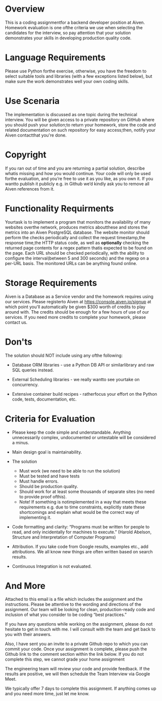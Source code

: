 # Overview
This is a coding assignmentfor a backend developer position at Aiven.
Homework evaluation is one ofthe criteria we use when selecting the candidates for the interview, so pay attention that your solution demonstrates your skills in developing production quality code.

# Language Requirements
Please use Python forthe exercise, otherwise, you have the freedom to select
suitable tools and libraries (with a few exceptions listed below), but make sure the work demonstrates well your own coding skills.

# Use Scenaria
The implementation is discussed as one topic during the technical interview.
You will be given access to a private repository on GitHub where you should push your solution;to return your homework, store the code and related documentation on such repository for easy access;then, notify your Aiven contactthat you're done.

# Copyright
If you ran out of time and you are returning a partial solution, describe whatis missing and how you would continue.
Your code will only be used forthe evaluation, and you’re free to use it as you like, as you own it. If you wantto publish it publicly e.g. in Github we’d kindly ask you to remove all Aiven references from it.

# Functionality Requirments
Yourtask is to implement a program that monitors the availability of many websites overthe network, produces metrics aboutthese and stores the metrics into an Aiven PostgreSQL database.
The website monitor should perform the checks periodically and collect the request timestamp,the response time,the HTTP status code, as well as **optionally** checking the returned page contents for a regex pattern thatis expected to be found on the page. Each URL should be checked periodically, with the ability to configure the interval(between 5 and 300 seconds) and the regexp on a per-URL basis. The monitored URLs can be anything found online.

# Storage Requirements
Aiven is a Database as a Service vendor and the homework requires using our
services. Please registerto Aiven at https://console.aiven.io/signup at which point you'll automatically be given $300 worth of credits to play around with. The credits should be enough for a few hours of use of our services. If you need more credits to complete your homework, please contact us.

# Don'ts
The solution should NOT include using any ofthe following:
- Database ORM libraries - use a Python DB API or similarlibrary and raw SQL
queries instead.

- External Scheduling libraries - we really wantto see yourtake on concurrency.

- Extensive container build recipes - ratherfocus your effort on the Python code, tests, documentation, etc.

#  Criteria for Evaluation
- Please keep the code simple and understandable. Anything unnecessarily
complex, undocumented or untestable will be considered a minus.


- Main design goal is maintainability.
- The solution
    - Must work (we need to be able to run the solution)
    - Must be tested and have tests
    - Must handle errors.
    - Should be production quality.
    - Should work for at least some thousands of separate sites (no need to provide proof ofthis).
    - Note! If something is notimplemented in a way that meets these requirements e.g. due to time constraints, explicitly state these shortcomings and explain what would be the correct way of implementing it.

- Code formatting and clarity: “Programs must be written for people to read, and only incidentally for machines to execute.” (Harold Abelson, Structure and
Interpretation of Computer Programs)

- Attribution. If you take code from Google results, examples etc., add attributions. We all know new things are often written based on search results.

- Continuous Integration is not evaluated.

# And More
Attached to this email is a file which includes the assignment and the instructions. Please be attentive to the wording and directions of the assignment. Our team will be looking for clean, production-ready code and inclusion of what you consider to be coding “best practices.”

If you have any questions while working on the assignment, please do not hesitate to get in touch with me. I will consult with the team and get back to you with their answers.

Also, I have sent you an invite to a private Github repo to which you can commit your code. Once your assignment is complete, please push the Github link to the comment section within the link below. If you do not complete this step, we cannot grade your home assignment

The engineering team will review your code and provide feedback. If the results are positive, we will then schedule the Team Interview via Google Meet.

We typically offer 7 days to complete this assignment. If anything comes up and you need more time, just let me know.